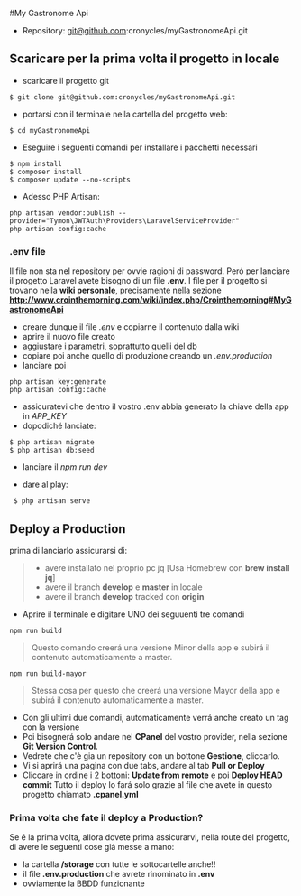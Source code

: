 #My Gastronome Api
* Repository: git@github.com:cronycles/myGastronomeApi.git

## Scaricare per la prima volta il progetto in locale
* scaricare il progetto git
```
$ git clone git@github.com:cronycles/myGastronomeApi.git
```
* portarsi con il terminale nella cartella del progetto web:
```
$ cd myGastronomeApi
```
* Eseguire i seguenti comandi per installare i pacchetti necessari
```
$ npm install
$ composer install
$ composer update --no-scripts
```
* Adesso PHP Artisan:
```
php artisan vendor:publish --provider="Tymon\JWTAuth\Providers\LaravelServiceProvider"
php artisan config:cache
```
### .env file
Il file non sta nel repository per ovvie ragioni di password. 
Peró per lanciare il progetto Laravel avete bisogno di un file **.env**.
I file per il progetto si trovano nella **wiki personale**, precisamente nella sezione **http://www.crointhemorning.com/wiki/index.php/Crointhemorning#MyGastronomeApi**
* creare dunque il file _.env_ e copiarne il contenuto dalla wiki
* aprire il nuovo file creato
* aggiustare i parametri, soprattutto quelli del db
* copiare poi anche quello di produzione creando un _.env.production_
* lanciare poi

```
php artisan key:generate
php artisan config:cache
```
* assicuratevi che dentro il vostro .env abbia generato la chiave della app in *APP_KEY*
* dopodiché lanciate:

```
$ php artisan migrate
$ php artisan db:seed
```
* lanciare il _npm run dev_

* dare al play:
```
 $ php artisan serve
```

## Deploy a Production
prima di lanciarlo assicurarsi di:
>* avere installato nel proprio pc jq [Usa Homebrew con **brew install jq**]
>* avere il branch **develop** e **master** in locale
>* avere il branch **develop** tracked con **origin**

* Aprire il terminale e digitare UNO dei seguuenti tre comandi

```
npm run build
```
> Questo comando creerá una versione Minor della app e subirá il contenuto automaticamente a master.

```
npm run build-mayor
```
> Stessa cosa per questo che creerá una versione Mayor della app e subirá il contenuto automaticamente a master.

* Con gli ultimi due comandi, automaticamente verrá anche creato un tag con la versione
* Poi bisognerá solo andare nel **CPanel** del vostro provider, nella sezione **Git Version Control**.
* Vedrete che c'è gia un repository con un bottone **Gestione**, cliccarlo.
* Vi si aprirá una pagina con due tabs, andare al tab **Pull or Deploy**
* Cliccare in ordine i 2 bottoni: **Update from remote** e poi **Deploy HEAD commit**
Tutto il deploy lo fará solo grazie al file che avete in questo progetto chiamato **.cpanel.yml**

### Prima volta che fate il deploy a Production?
Se é la prima volta, allora dovete prima assicurarvi, nella route del progetto, di avere le seguenti cose giá messe a mano:
* la cartella __/storage__ con tutte le sottocartelle anche!!
* il file __.env.production__ che avrete rinominato in __.env__
* ovviamente la BBDD funzionante
